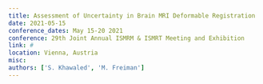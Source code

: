 ```yaml
---
title: Assessment of Uncertainty in Brain MRI Deformable Registration
date: 2021-05-15
conference_dates: May 15-20 2021
conference: 29th Joint Annual ISMRM & ISMRT Meeting and Exhibition
link: #
location: Vienna, Austria
misc:  
authors: ['S. Khawaled', 'M. Freiman']
---
```

